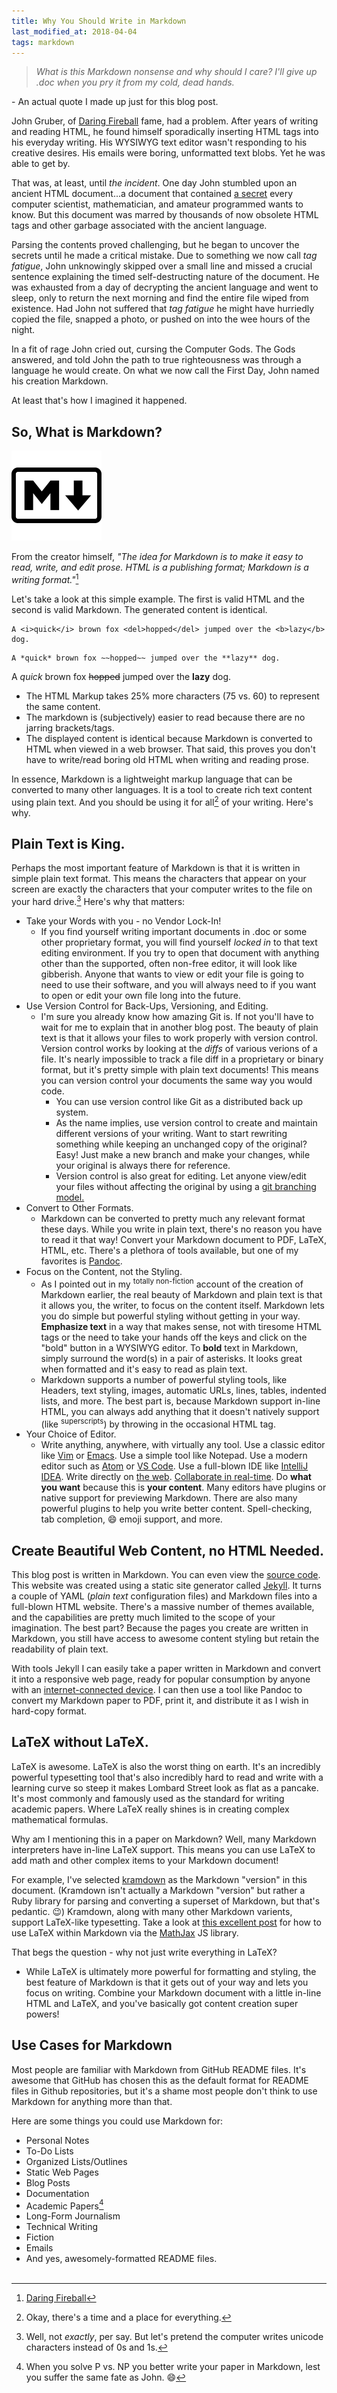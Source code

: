 ```yaml
---
title: Why You Should Write in Markdown
last_modified_at: 2018-04-04
tags: markdown
---
```


>*What is this Markdown nonsense and why should I care? I'll give up .doc when
you pry it from my cold, dead hands.*

\- An actual quote I made up just for this blog post.

John Gruber, of [Daring Fireball](https://daringfireball.net) fame, had a
problem. After years of writing and reading HTML, he found himself sporadically
inserting HTML tags into his everyday writing. His WYSIWYG text editor wasn't
responding to his creative desires. His emails were boring, unformatted text
blobs. Yet he was able to get by.  

That was, at least, until *the incident*. One day John stumbled upon an ancient
HTML document...a document that contained
[a secret](https://en.wikipedia.org/wiki/P_versus_NP_problem) every computer
scientist, mathematician, and amateur programmed wants to know. But this
document was marred by thousands of now obsolete HTML tags and other garbage
associated with the ancient language.  

Parsing the contents proved challenging, but he began to uncover the secrets
until he made a critical mistake. Due to something we now call *tag fatigue*,
John unknowingly skipped over a small line and missed a crucial sentence
explaining the timed self-destructing nature of the document. He was exhausted
from a day of decrypting the ancient language and went to sleep, only to return
the next morning and find the entire file wiped from existence. Had John not
suffered that *tag fatigue* he might have hurriedly copied the file, snapped a
photo, or pushed on into the wee hours of the night.  

In a fit of rage John cried out, cursing the Computer Gods. The Gods answered,
and told John the path to true righteousness was through a language he would
create. On what we now call the First Day, John named his creation Markdown.

At least that's how I imagined it happened.

## So, What is Markdown?

![](/assets/images/markdown_logo.png)

From the creator himself, *"The idea for Markdown is to make it easy to read,
write, and edit prose. HTML is a publishing format; Markdown is a writing
format."*[^1]

Let's take a look at this simple example. The first is valid HTML and the
second is valid Markdown. The generated content is identical.

```
A <i>quick</i> brown fox <del>hopped</del> jumped over the <b>lazy</b> dog.
```

```
A *quick* brown fox ~~hopped~~ jumped over the **lazy** dog.
```
A *quick* brown fox ~~hopped~~ jumped over the **lazy** dog.

* The HTML Markup takes 25% more characters (75 vs. 60) to represent the same
content.
* The markdown is (subjectively) easier to read because there are no jarring
brackets/tags.
* The displayed content is identical because Markdown is converted to HTML when
viewed in a web browser. That said, this proves you don't have to write/read
boring old HTML when writing and reading prose.

In essence, Markdown is a lightweight markup language that can be converted to
many other languages. It is a tool to create rich text content using plain text.
And you should be using it for all[^2] of your writing. Here's why.

## Plain Text is King.

Perhaps the most important feature of Markdown is that it is written in simple
plain text format. This means the characters that appear on your screen are
exactly the characters that your computer writes to the file on your hard
drive.[^3] Here's why that matters:

* Take your Words with you - no Vendor Lock-In!
  * If you find yourself writing important documents in .doc or some other
  proprietary format, you will find yourself *locked in* to that text editing
  environment. If you try to open that document with anything other than the
  supported, often non-free editor, it will look like gibberish. Anyone that
  wants to view or edit your file is going to need to use their software, and
  you will always need to if you want to open or edit your own file long into
  the future.
* Use Version Control for Back-Ups, Versioning, and Editing.
  * I'm sure you already know how amazing Git is. If not you'll have to wait for
  me to explain that in another blog post. The beauty of plain text is that it
  allows your files to work properly with version control. Version control works
  by looking at the *diffs* of various verions of a file. It's nearly impossible
  to track a file diff in a proprietary or binary format, but it's pretty simple
  with plain text documents! This means you can version control your documents
  the same way you would code.
    * You can use version control like Git as a distributed back up system.
    * As the name implies, use version control to create and maintain different
    versions of your writing. Want to start rewriting something while keeping an
    unchanged copy of the original? Easy! Just make a new branch and make your
    changes, while your original is always there for reference.
    * Version control is also great for editing. Let anyone view/edit your files
    without affecting the original by using a
    [git branching model.](http://nvie.com/posts/a-successful-git-branching-model/)
* Convert to Other Formats.
  * Markdown can be converted to pretty much any relevant format these days.
  While you write in plain text, there's no reason you have to read it that way!
  Convert your Markdown document to PDF, LaTeX, HTML, etc. There's a plethora of
  tools available, but one of my favorites is [Pandoc](https://pandoc.org/).
* Focus on the Content, not the Styling.
  * As I pointed out in my <sup>totally non-fiction</sup> account of the creation
  of Markdown earlier, the real beauty of Markdown and plain text is that it
  allows you, the writer, to focus on the content itself. Markdown lets you do
  simple but powerful styling without getting in your way. **Emphasize text** in
  a way that makes sense, not with tiresome HTML tags or the need to take your
  hands off the keys and click on the "bold" button in a WYSIWYG editor. To **bold**
  text in Markdown, simply surround the word(s) in a pair of asterisks. It looks
  great when formatted and it's easy to read as plain text.
  * Markdown supports a number of powerful styling tools, like Headers, text
  styling, images, automatic URLs, lines, tables, indented lists, and more. The
  best part is, because Markdown support in-line HTML, you can always add anything
  that it doesn't natively support (like <sup>superscripts</sup>) by throwing in
  the occasional HTML tag.
* Your Choice of Editor.
  * Write anything, anywhere, with virtually any tool. Use a classic editor like
  [Vim](https://www.vim.org/) or [Emacs](https://www.gnu.org/software/emacs/).
  Use a simple tool like Notepad. Use a modern editor such as
  [Atom](https://atom.io/) or [VS Code](https://code.visualstudio.com/). Use a
  full-blown IDE like [IntelliJ IDEA](https://www.jetbrains.com/idea/). Write
  directly on [the web](https://tobloef.com/markant/).
  [Collaborate in real-time](https://teletype.atom.io/).
  Do **what you want** because this is **your content**. Many editors have
  plugins or native support for previewing Markdown. There are also many powerful
  plugins to help you write better content. Spell-checking, tab completion, :smile:
  emoji support, and more.

## Create Beautiful Web Content, no HTML Needed.

This blog post is written in Markdown. You can even view the
[source code](https://github.com/dcchambers/dcchambers.github.io/blob/master/_posts/2018-04-03-why-markdown.md). This website was created using a static site generator called [Jekyll](https://jekyllrb.com/).
It turns a couple of YAML (*plain text* configuration files) and Markdown files
into a full-blown HTML website. There's a massive number of themes available,
and the capabilities are pretty much limited to the scope of your imagination.
The best part? Because the pages you create are written in Markdown, you still
have access to awesome content styling but retain the readability of plain text.

With tools Jekyll I can easily take a paper written in Markdown and convert it
into a responsive web page, ready for popular consumption by anyone with an
[internet-connected device](https://en.wikipedia.org/wiki/Global_Internet_usage).
I can then use a tool like Pandoc to convert my Markdown paper to PDF, print it,
and distribute it as I wish in hard-copy format.

## LaTeX without LaTeX.

LaTeX is awesome. LaTeX is also the worst thing on earth. It's an incredibly
powerful typesetting tool that's also incredibly hard to read and write with a
learning curve so steep it makes Lombard Street look as flat as a pancake. It's
most commonly and famously used as the standard for writing academic papers.
Where LaTeX really shines is in creating complex mathematical formulas.

Why am I mentioning this in a paper on Markdown? Well, many Markdown interpreters
have in-line LaTeX support. This means you can use LaTeX to add math and other
complex items to your Markdown document!

For example, I've selected [kramdown](https://kramdown.gettalong.org/index.html)
as the Markdown "version" in this document. (Kramdown isn't actually a Markdown
"version" but rather a Ruby library for parsing and converting a superset of
Markdown, but that's pedantic. :wink:) Kramdown, along with many other Markdown
varients, support LaTeX-like typesetting. Take a look at
[this excellent post](http://www.gastonsanchez.com/visually-enforced/opinion/2014/02/16/Mathjax-with-jekyll/)
for how to use LaTeX within Markdown via the [MathJax](https://www.mathjax.org/)
JS library.

That begs the question - why not just write everything in LaTeX?
* While LaTeX is ultimately more powerful for formatting and styling, the best
feature of Markdown is that it gets out of your way and lets you focus on writing.
Combine your Markdown document with a little in-line HTML and LaTeX, and you've
basically got content creation super powers!

## Use Cases for Markdown

Most people are familiar with Markdown from GitHub README files. It's awesome
that GitHub has chosen this as the default format for README files in Github
repositories, but it's a shame most people don't think to use Markdown for
anything more than that.

Here are some things you could use Markdown for:
* Personal Notes
* To-Do Lists
* Organized Lists/Outlines
* Static Web Pages
* Blog Posts
* Documentation
* Academic Papers[^4]
* Long-Form Journalism
* Technical Writing
* Fiction
* Emails
* And yes, awesomely-formatted README files.
<br><br>

[^1]: [Daring Fireball](https://daringfireball.net/projects/markdown/syntax)
[^2]: Okay, there's a time and a place for everything.
[^3]: Well, not *exactly*, per say. But let's pretend the computer writes unicode characters instead of 0s and 1s.
[^4]: When you solve P vs. NP you better write your paper in Markdown, lest you suffer the same fate as John. :smile:
